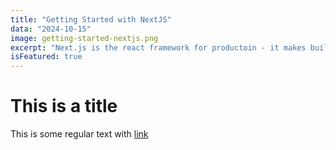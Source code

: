 ```yaml
---
title: "Getting Started with NextJS"
data: "2024-10-15"
image: getting-started-nextjs.png
excerpt: "Next.js is the react framework for productoin - it makes building fullstack React apps and sites a breeze and ships with built-in SSR."
isFeatured: true
---
```


# This is a title

This is some regular text with [link](https://google.com)
